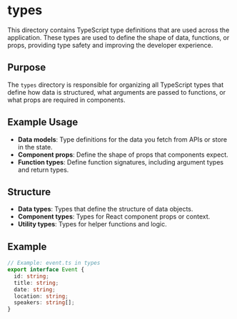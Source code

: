 # types

This directory contains TypeScript type definitions that are used across the application. These types are used to define the shape of data, functions, or props, providing type safety and improving the developer experience.

## Purpose
The `types` directory is responsible for organizing all TypeScript types that define how data is structured, what arguments are passed to functions, or what props are required in components.

## Example Usage
- **Data models**: Type definitions for the data you fetch from APIs or store in the state.
- **Component props**: Define the shape of props that components expect.
- **Function types**: Define function signatures, including argument types and return types.

## Structure
- **Data types**: Types that define the structure of data objects.
- **Component types**: Types for React component props or context.
- **Utility types**: Types for helper functions and logic.

## Example
```typescript
// Example: event.ts in types
export interface Event {
  id: string;
  title: string;
  date: string;
  location: string;
  speakers: string[];
}
